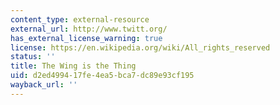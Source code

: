 ```yaml
---
content_type: external-resource
external_url: http://www.twitt.org/
has_external_license_warning: true
license: https://en.wikipedia.org/wiki/All_rights_reserved
status: ''
title: The Wing is the Thing
uid: d2ed4994-17fe-4ea5-bca7-dc89e93cf195
wayback_url: ''
---
```

